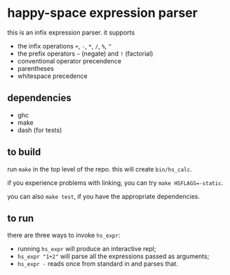 # happy-space expression parser

this is an infix expression parser. it supports

* the infix operations `+`, `-`, `*`, `/`, `%`, `^`
* the prefix operators `~` (negate) and `!` (factorial)
* conventional operator precendence
* parentheses
* whitespace precedence

## dependencies

* ghc
* make
* dash (for tests)

## to build

run `make` in the top level of the repo. this will create `bin/hs_calc`.

if you experience problems with linking, you can try `make HSFLAGS=-static`.

you can also `make test`, if you have the appropriate dependencies.


## to run

there are three ways to invoke `hs_expr`:

* running `hs_expr` will produce an interactive repl;
* `hs_expr "1+2"` will parse all the expressions passed as arguments;
* `hs_expr -` reads once from standard in and parses that.
